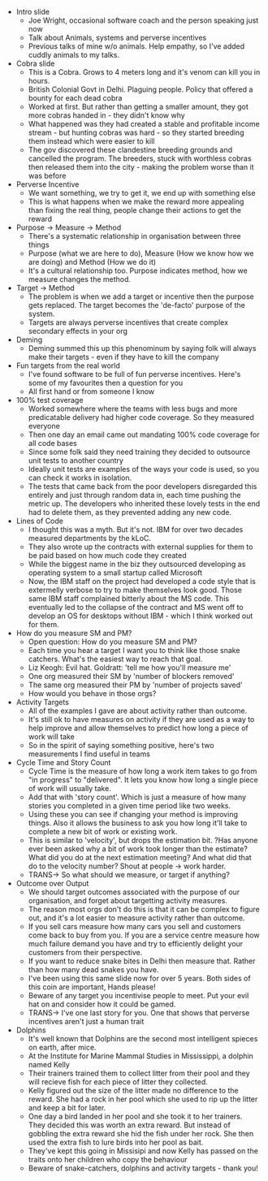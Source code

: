 * Intro slide
    * Joe Wright, occasional software coach and the person speaking just now
    * Talk about Animals, systems and perverse incentives
    * Previous talks of mine w/o animals. Help empathy, so I've added cuddly animals to my talks.
* Cobra slide
    * This is a Cobra. Grows to 4 meters long and it's venom can kill you in hours.
    * British Colonial Govt in Delhi. Plaguing people. Policy that offered a bounty for each dead cobra
    * Worked at first. But rather than getting a smaller amount, they got more cobras handed in - they didn't know why
    * What happened was they had created a stable and profitable income stream - but hunting cobras was hard - so they started breeding them instead which were easier to kill
    * The gov discovered these clandestine breeding grounds and cancelled the program. The breeders, stuck with worthless cobras then released them into the city - making the problem worse than it was before
* Perverse Incentive
    * We want something, we try to get it, we end up with something else
    * This is what happens when we make the reward more appealing than fixing the real thing, people change their actions to get the reward
* Purpose -> Measure -> Method
    * There's a systematic relationship in organisation between three things
    * Purpose (what we are here to do), Measure (How we know how we are doing) and Method (How we do it)
    * It's a cultural relationship too. Purpose indicates method, how we measure changes the method.
* Target -> Method
    * The problem is when we add a target or incentive then the purpose gets replaced. The target becomes the 'de-facto' purpose of the system.
    * Targets are always perverse incentives that create complex secondary effects in your org
* Deming
    * Deming summed this up this phenominum by saying folk will always make their targets - even if they have to kill the company
* Fun targets from the real world
    * I've found software to be full of fun perverse incentives. Here's some of my favourites then a question for you
    * All first hand or from someone I know
* 100% test coverage
    * Worked somewhere where the teams with less bugs and more predicatable delivery had higher code coverage. So they measured everyone
    * Then one day an email came out mandating 100% code coverage for all code bases
    * Since some folk said they need training they decided to outsource unit tests to another country
    * Ideally unit tests are examples of the ways your code is used, so you can check it works in isolation.
    * The tests that came back from the poor developers disregarded this entirely and just through random data in, each time pushing the metric up. The developers who inherited these lovely tests in the end had to delete them, as they prevented adding  any new code.
* Lines of Code
    * I thought this was a myth. But it's not. IBM for over two decades measured departments by the kLoC.
    * They also wrote up the contracts with external supplies for them to be paid based on how much code they created
    * While the biggest name in the biz they outsourced developing as operating system to a small startup called Microsoft
    * Now, the IBM staff on the project had developed a code style that is extermelly verbose to try to make themselves look good. Those same IBM staff complained bitterly about the MS code. This eventually led to the collapse of the contract and MS went off to develop an OS for desktops without IBM - which I think worked out for them.
* How do you measure SM and PM?
    * Open question: How do you measure SM and PM?
    * Each time you hear a target I want you to think like those snake catchers. What's the easiest way to reach that goal.
    * Liz Keogh: Evil hat. Goldratt: 'tell me how you'll measure me'
    * One org measured their SM by 'number of blockers removed'
    * The same org measured their PM by 'number of projects saved'
    * How would you behave in those orgs?
* Activity Targets
    * All of the examples I gave are about activity rather than outcome.
    * It's still ok to have measures on activity if they are used as a way to help improve and allow themselves to predict how long a piece of work will take
    * So in the spirit of saying something positive, here's two measurements I find useful in teams
* Cycle Time and Story Count
    * Cycle Time is the measure of how long a work item takes to go from "in progress" to "delivered". It lets you know how long a single piece of work will usually take.
    * Add that with 'story count'. Which is just a measure of how many stories you completed in a given time period like two weeks.
    * Using these you can see if changing your method is improving things. Also it allows the business to ask you how long it'll take to complete a new bit of work or existing work.
    * This is similar to 'velocity', but drops the estimation bit. ?Has anyone ever been asked why a bit of work took longer than the estimate? What did you do at the next estimation meeting? And what did that do to the velocity number? Shout at people -> work harder.
    * TRANS-> So what should we measure, or target if anything?
* Outcome over Output
    * We should target outcomes associated with the purpose of our organisation, and forget about targetting activity measures.
    * The reason most orgs don't do this is that it can be complex to figure out, and it's a lot easier to measure activity rather than outcome.
    * If you sell cars measure how many cars you sell and customers come back to buy from you. If you are a service centre measure how much failure demand you have and try to efficiently delight your customers from their perspective.
    * If you want to reduce snake bites in Delhi then measure that. Rather than how many dead snakes you have.
    * I've been using this same slide now for over 5 years. Both sides of this coin are important, Hands please!
    * Beware of any target you incentivise people to meet. Put your evil hat on and consider how it could be gamed.
    * TRANS-> I've one last story for you. One that shows that perverse incentives aren't just a human trait
* Dolphins
    * It's well known that Dolphins are the second most intelligent spieces on earth, after mice.
    * At the Institute for Marine Mammal Studies in Mississippi, a dolphin named Kelly
    * Their trainers trained them to collect litter from their pool and they will recieve fish for each piece of litter they collected.
    * Kelly figured out the size of the litter made no difference to the reward. She had a rock in her pool which she used to rip up the litter and keep a bit for later.
    * One day a bird landed in her pool and she took it to her trainers. They decided this was worth an extra reward. But instead of gobbling the extra reward she hid the fish under her rock. She then used the extra fish to lure birds into her pool as bait.
    * They've kept this going in Missisipi and now Kelly has passed on the traits onto her children who copy the behaviour
    * Beware of snake-catchers, dolphins and activity targets - thank you!